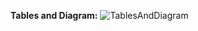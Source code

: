 **Tables and Diagram:**
![TablesAndDiagram](https://user-images.githubusercontent.com/9215290/142788989-575a1243-a560-4ff0-9bc0-434be9cc33fd.png)
